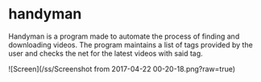 # handyman
Handyman is a program made to automate the process of finding and downloading videos.
The program maintains a list of tags provided by the user and checks the net for the latest videos with said tag.

![Screen](/ss/Screenshot from 2017-04-22 00-20-18.png?raw=true)
